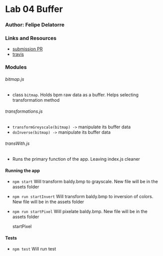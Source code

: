 # Lab 04 Buffer

### Author: Felipe Delatorre

### Links and Resources
* [submission PR](https://github.com/401-advanced-javascript-felipe/bitmap/pull/2)
* [travis](https://travis-ci.com/401-advanced-javascript-felipe/bitmap/builds/116528772)

### Modules

###### bitmap.js
* class `bitmap`. Holds bpm raw data as a buffer. Helps selecting transformation method

###### transformations.js
*  `transformGreyscale(bitmap) ->` manipulate its buffer data
*  `doInverse(bitmap) ->` manipulate its buffer data

###### transWith.js
* Runs the primary function of the app. Leaving index.js cleaner

#### Running the app
* `npm start` Will transform baldy.bmp to grayscale. New file will be in the assets folder
* `npm run startInvert` Will transform baldy.bmp to inversion of colors. New file will be in the assets folder
* `npm run startPixel` Will pixelate baldy.bmp. New file will be in the assets folder

  startPixel
#### Tests
* `npm test` Will run test